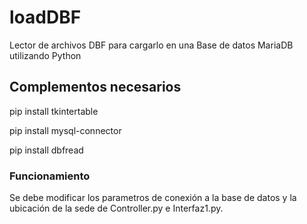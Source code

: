 # loadDBF
Lector de archivos DBF para cargarlo en una Base de datos MariaDB utilizando Python

## Complementos necesarios
pip install tkintertable

pip install mysql-connector

pip install dbfread

### Funcionamiento
Se debe modificar los parametros de conexión a la base de datos y la ubicación de la sede de Controller.py e Interfaz1.py.
